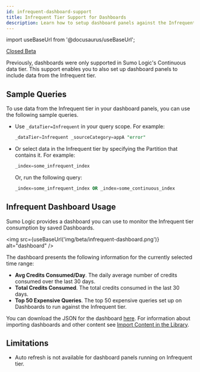 ```yaml
---
id: infrequent-dashboard-support
title: Infrequent Tier Support for Dashboards
description: Learn how to setup dashboard panels against the Infrequent data tier.
---
```


import useBaseUrl from '@docusaurus/useBaseUrl';

<head>
  <meta name="robots" content="noindex" />
</head>

<p><a href="/docs/beta"><span className="beta">Closed Beta</span></a></p>

Previously, dashboards were only supported in Sumo Logic's Continuous data tier. This support enables you to also set up dashboard panels to include data from the Infrequent tier.

## Sample Queries

To use data from the Infrequent tier in your dashboard panels, you can use the following sample queries.

* Use `_dataTier=Infrequent` in your query scope. For example:
  ```sql
  _dataTier=Infrequent _sourceCategory=appA "error"
  ```
* Or select data in the Infrequent tier by specifying the Partition that contains it. For example:
  ```sql
  _index=some_infrequent_index
  ```
  Or, run the following query:
  ```sql
  _index=some_infrequent_index OR _index=some_continuous_index
  ```

## Infrequent Dashboard Usage

Sumo Logic provides a dashboard you can use to monitor the Infrequent tier consumption by saved Dashboards.

<img src={useBaseUrl('img/beta/infrequent-dashboard.png')} alt="dashboard" />

The dashboard presents the following information for the currently selected time range:
* **Avg Credits Consumed/Day**. The daily average number of credits consumed over the last 30 days.
* **Total Credits Consumed**. The total credits consumed in the last 30 days.
* **Top 50 Expensive Queries**. The top 50 expensive queries set up on Dashboards to run against the Infrequent tier.

You can download the JSON for the dashboard [here](https://sumologic-app-data.s3.amazonaws.com/Infrequent_Dashboard.json). For information about importing dashboards and other content see [Import Content in the Library](/docs/get-started/library#import-content).

## Limitations

* Auto refresh is not available for dashboard panels running on Infrequent tier.
